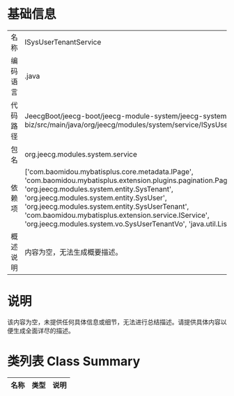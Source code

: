 # 基础信息

|      |      |
|------|------|
| 名称 | ISysUserTenantService |
| 编码语言 | .java |
| 代码路径 | JeecgBoot/jeecg-boot/jeecg-module-system/jeecg-system-biz/src/main/java/org/jeecg/modules/system/service/ISysUserTenantService.java |
| 包名 | org.jeecg.modules.system.service |
| 依赖项 | ['com.baomidou.mybatisplus.core.metadata.IPage', 'com.baomidou.mybatisplus.extension.plugins.pagination.Page', 'org.jeecg.modules.system.entity.SysTenant', 'org.jeecg.modules.system.entity.SysUser', 'org.jeecg.modules.system.entity.SysUserTenant', 'com.baomidou.mybatisplus.extension.service.IService', 'org.jeecg.modules.system.vo.SysUserTenantVo', 'java.util.List'] |
| 概述说明 | 内容为空，无法生成概要描述。 |

# 说明

该内容为空，未提供任何具体信息或细节，无法进行总结描述。请提供具体内容以便生成全面详尽的描述。

# 类列表 Class Summary

| 名称   | 类型  | 说明 |
|-------|------|-------------|




